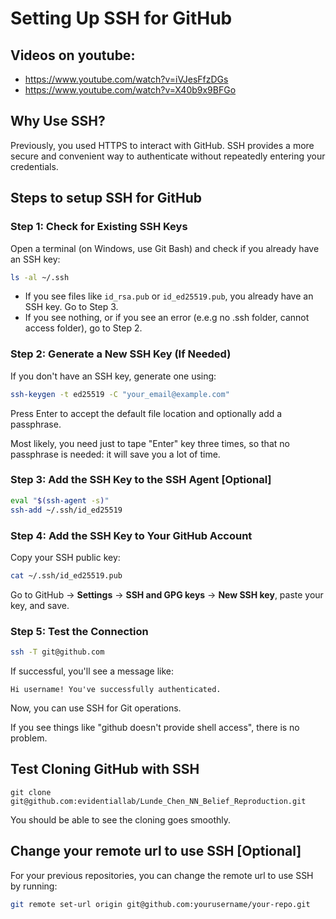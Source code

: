 # Setting Up SSH for GitHub

## Videos on youtube:
- https://www.youtube.com/watch?v=iVJesFfzDGs
- https://www.youtube.com/watch?v=X40b9x9BFGo

## **Why Use SSH?**
Previously, you used HTTPS to interact with GitHub. SSH provides a more secure and convenient way to authenticate without repeatedly entering your credentials.

## Steps to setup SSH for GitHub

### **Step 1: Check for Existing SSH Keys**

Open a terminal (on Windows, use Git Bash) and check if you already have an SSH key:
```bash
ls -al ~/.ssh
```

- If you see files like `id_rsa.pub` or `id_ed25519.pub`, you already have an SSH key. Go to Step 3.
- If you see nothing, or if you see an error (e.e.g no .ssh folder, cannot access folder), go to Step 2.


### **Step 2: Generate a New SSH Key (If Needed)**
If you don't have an SSH key, generate one using:
```bash
ssh-keygen -t ed25519 -C "your_email@example.com"
```
Press Enter to accept the default file location and optionally add a passphrase.

Most likely, you need just to tape "Enter" key three times, so that no passphrase is needed: it will save you a lot of time.

### **Step 3: Add the SSH Key to the SSH Agent [Optional]** 
```bash
eval "$(ssh-agent -s)"
ssh-add ~/.ssh/id_ed25519
```

### **Step 4: Add the SSH Key to Your GitHub Account**
Copy your SSH public key:
```bash
cat ~/.ssh/id_ed25519.pub
```
Go to GitHub -> **Settings** -> **SSH and GPG keys** -> **New SSH key**, paste your key, and save.

### **Step 5: Test the Connection**
```bash
ssh -T git@github.com
```
If successful, you'll see a message like:
```
Hi username! You've successfully authenticated.
```
Now, you can use SSH for Git operations.

If you see things like "github doesn't provide shell access", there is no problem.


## Test Cloning GitHub with SSH

```
git clone git@github.com:evidentiallab/Lunde_Chen_NN_Belief_Reproduction.git
```

You should be able to see the cloning goes smoothly.


## Change your remote url to use SSH [Optional]

For your previous repositories, you can change the remote url to use SSH by running:

```bash
git remote set-url origin git@github.com:yourusername/your-repo.git
```


